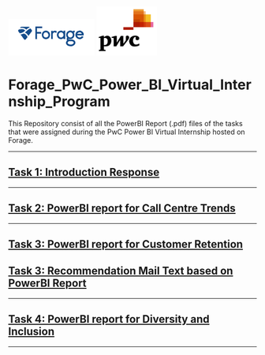 <p>
<img src="https://github.com/ADVAIT135/Forage_PwC_Power_BI_Virtual_Internship_Program/blob/fcfd69d9564f2b8eda1b4c0620e35bf345153c3d/Forage.PNG?raw=True" alt="Forage" >
<img src="https://github.com/ADVAIT135/Forage_PwC_Power_BI_Virtual_Internship_Program/blob/fcfd69d9564f2b8eda1b4c0620e35bf345153c3d/PwC_logo.png?raw=true" height = 100px  alt="CommonWealth Bank" >
</p>

# Forage_PwC_Power_BI_Virtual_Internship_Program
This Repository consist of all the PowerBI Report (.pdf) files of the tasks that were assigned during the PwC Power BI Virtual Internship hosted on Forage.
<hr>

## [Task 1: Introduction Response](https://github.com/ADVAIT135/Forage_PwC_Power_BI_Virtual_Internship_Program/blob/edb055301687c7aaccf99d33d6ad9b76f991e63f/Task%20-%201%3A%20Introduction/Task%201%20Response.txt)
<hr>

## [Task 2: PowerBI report for Call Centre Trends](https://github.com/ADVAIT135/Forage_PwC_Power_BI_Virtual_Internship_Program/blob/10d8d6a40d8dc9b34b95c4569d3bb7682058dce8/Task%20-%202%3A%20Call%20Centre%20Trends/Forage%20PwC%20Power%20BI%20Task%202%20Centre%20Trend.pdf)
<hr>

## [Task 3: PowerBI report for Customer Retention](https://github.com/ADVAIT135/Forage_PwC_Power_BI_Virtual_Internship_Program/blob/08c3f0f3b8b5345e162088a46eeb49b2a9417bfc/Task%20-%203%3A%20Customer%20Retention/Forage%20PwC%20Power%20BI%20Task%203%20Customer%20Retention.pdf)
## [Task 3: Recommendation Mail Text based on PowerBI Report](https://github.com/ADVAIT135/Forage_PwC_Power_BI_Virtual_Internship_Program/blob/08c3f0f3b8b5345e162088a46eeb49b2a9417bfc/Task%20-%203%3A%20Customer%20Retention/Recommendation_mail.txt)
<hr>

## [Task 4: PowerBI report for Diversity and Inclusion](https://github.com/ADVAIT135/Forage_PwC_Power_BI_Virtual_Internship_Program/blob/51dbee8f79faf46bab625ad33a5b9945563388e1/Task%20-%204%3A%20Diversity%20and%20Inclusion/Forage%20PwC%20Power%20BI%20Task%204%20Diversity%20and%20Inclusion%20.pdf)
<hr>
